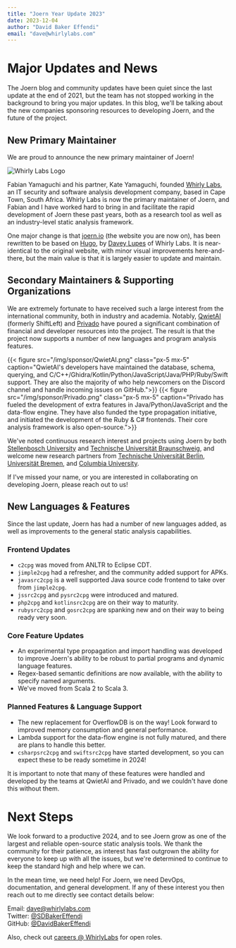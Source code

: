 ```yaml
---
title: "Joern Year Update 2023"
date: 2023-12-04
author: "David Baker Effendi"
email: "dave@whirlylabs.com"
---
```


# Major Updates and News

The Joern blog and community updates have been quiet since the last update at the end of 2021, but
the team has not stopped working in the background to bring you major updates. In this blog, we'll
be talking about the new companies sponsoring resources to developing Joern, and the future of the
project.

## New Primary Maintainer

We are proud to announce the new primary maintainer of Joern!

![Whirly Labs Logo](/img/sponsor/WhirlyLabs.png "Whirly Labs Logo")

Fabian Yamaguchi and his partner, Kate Yamaguchi, founded [Whirly Labs](https://whirlylabs.com), an IT security
and software analysis development company, based in Cape Town, South Africa. Whirly Labs is now the
primary maintainer of Joern, and Fabian and I have worked hard to bring in and facilitate the rapid
development of Joern these past years, both as a research tool as well as an industry-level static
analysis framework.

One major change is that [joern.io](https://joern.io) (the website you are now on), has been
rewritten to be based on [Hugo](https://gohugo.io), by [Davey Lupes](https://twitter.com/daveylupes)
of Whirly Labs. It is near-identical to the original website, with minor visual improvements
here-and-there, but the main value is that it is largely easier to update and maintain.

## Secondary Maintainers & Supporting Organizations

We are extremely fortunate to have received such a large interest from the international community,
both in industry and academia. Notably, [QwietAI](https://qwiet.ai) (formerly ShiftLeft) and
[Privado](https://www.privado.ai) have poured a significant combination of financial and developer 
resources into the project. The result is that the project now supports a number of new languages
and program analysis features.

{{< figure src="/img/sponsor/QwietAI.png" class="px-5 mx-5" caption="QwietAI's developers have maintained the database, schema, querying, and C/C++/Ghidra/Kotlin/Python/JavaScript/Java/PHP/Ruby/Swift support. They are also the majority of who help newcomers on the Discord channel and handle incoming issues on GitHub.">}}
{{< figure src="/img/sponsor/Privado.png" class="px-5 mx-5" caption="Privado has fueled the development of extra features in Java/Python/JavaScript and the data-flow engine. They have also funded the type propagation initiative, and initiated the development of the Ruby & C# frontends. Their core analysis framework is also open-source.">}}

We've noted continuous research interest and projects using Joern by both [Stellenbosch
University](http://www.sun.ac.za/english) and [Technische Universität
Braunschweig](https://www.tu-braunschweig.de/en/), and welcome new research partners from
[Technische Universität Berlin](https://www.tu.berlin), [Universität Bremen](https://www.uni-bremen.de/en/),
and [Columbia University](https://www.columbia.edu).

If I've missed your name, or you are interested in collaborating on developing Joern, please reach
out to us!

## New Languages & Features

Since the last update, Joern has had a number of new languages added, as well as improvements to the
general static analysis capabilities.

### Frontend Updates

* `c2cpg` was moved from ANLTR to Eclipse CDT.
* `jimple2cpg` had a refresher, and the community added support for APKs.
* `javasrc2cpg` is a well supported Java source code frontend to take over from `jimple2cpg`.
* `jssrc2cpg` and `pysrc2cpg` were introduced and matured.
* `php2cpg` and `kotlinsrc2cpg` are on their way to maturity.
* `rubysrc2cpg` and `gosrc2cpg` are spanking new and on their way to being ready very soon.

### Core Feature Updates

* An experimental type propagation and import handling was developed to improve Joern's ability to
  be robust to partial programs and dynamic language features.
* Regex-based semantic definitions are now available, with the ability to specify named arguments.
* We've moved from Scala 2 to Scala 3.

### Planned Features & Language Support

* The new replacement for OverflowDB is on the way! Look forward to improved memory consumption and
  general performance.
* Lambda support for the data-flow engine is not fully matured, and there are plans to handle this
  better.
* `csharpsrc2cpg` and `swiftsrc2cpg` have started development, so you can expect these to be ready
  sometime in 2024! 

It is important to note that many of these features were handled and developed by the teams at
QwietAI and Privado, and we couldn't have done this without them.

# Next Steps

We look forward to a productive 2024, and to see Joern grow as one of the largest and reliable
open-source static analysis tools. We thank the community for their patience, as interest has fast
outgrown the ability for everyone to keep up with all the issues, but we're determined to continue
to keep the standard high and help where we can.

In the mean time, we need help! For Joern, we need DevOps, documentation, and general development.
If any of these interest you then reach out to me directly see contact details below:

Email: dave@whirlylabs.com  
Twitter: [@SDBakerEffendi](https://twitter.com/SDBakerEffendi)  
GitHub: [@DavidBakerEffendi](https://github.com/DavidBakerEffendi) 

Also, check out [careers @ WhirlyLabs](https://whirlylabs.com/careers/) for open roles.
